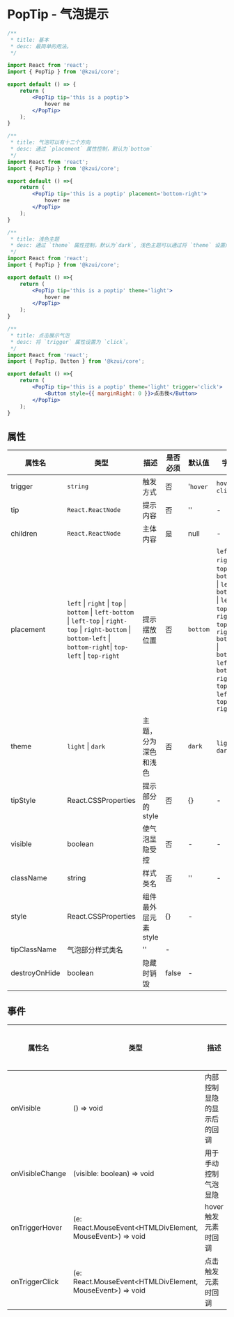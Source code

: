 # PopTip - 气泡提示


```jsx
/**
 * title: 基本
 * desc: 最简单的用法。
 */

import React from 'react';
import { PopTip } from '@kzui/core';

export default () => { 
    return (
        <PopTip tip='this is a poptip'>
            hover me
        </PopTip>
    );
}
```

```jsx
/**
 * title: 气泡可以有十二个方向
 * desc: 通过 `placement` 属性控制，默认为`bottom`
 */
import React from 'react';
import { PopTip } from '@kzui/core';

export default () =>{ 
    return (
        <PopTip tip='this is a poptip' placement='bottom-right'>
            hover me
        </PopTip>
    );
}
```


```jsx
/**
 * title: 浅色主题
 * desc: 通过 `theme` 属性控制，默认为`dark`, 浅色主题可以通过将 `theme` 设置成 `light`。
 */
import React from 'react';
import { PopTip } from '@kzui/core';

export default () =>{ 
    return (
        <PopTip tip='this is a poptip' theme='light'>
            hover me
        </PopTip>
    );
}
```

```jsx
/**
 * title: 点击展示气泡
 * desc: 将 `trigger` 属性设置为 `click`。
 */
import React from 'react';
import { PopTip, Button } from '@kzui/core';

export default () =>{ 
    return (
        <PopTip tip='this is a poptip' theme='light' trigger='click'>
            <Button style={{ marginRight: 0 }}>点击我</Button>
        </PopTip>
    );
}
```
## 属性

属性名 | 类型 | 描述 | 是否必须 | 默认值 | 字典 |  
------- | ------- | ------- | ------- | ------- | ------- |
trigger | `string` | 触发方式 | 否 | '`hover` | `hover`, `click`|
tip | `React.ReactNode` | 提示内容 | 否 | '' | - |
children | `React.ReactNode` | 主体内容 | 是 | null | - |
placement | `left` \| `right` \| `top` \| `bottom` \| `left-bottom` \| `left-top` \| `right-top` \| `right-bottom` \| `bottom-left` \| `bottom-right`\| `top-left` \| `top-right` | 提示摆放位置  | 否 | `bottom` | `left` \| `right` \| `top` \| `bottom` \| `left-bottom` \| `left-top` \| `right-top` \| `right-bottom` \| `bottom-left` \| `bottom-right`\| `top-left` \| `top-right`|
theme | `light` \| `dark` | 主题，分为深色和浅色 | 否 | `dark` | `light` \| `dark` |
tipStyle | React.CSSProperties | 提示部分的 style | 否 | {} | - |
visible | boolean | 使气泡显隐受控 | 否 | - | - |
className | string | 样式类名 | 否 | '' | - |
style | React.CSSProperties | 组件最外层元素 style | {} | - |
tipClassName | 气泡部分样式类名 | '' | - |
destroyOnHide | boolean | 隐藏时销毁 | false | - |

## 事件

属性名 | 类型 | 描述 | 是否必须 | 默认值 | 字典 |  
------- | ------- | ------- | ------- | ------- | ------- |
onVisible | () => void  | 内部控制显隐的显示后的回调 | 否 | null | - |
onVisibleChange | (visible: boolean) => void | 用于手动控制气泡显隐 | 否 | null | - |
onTriggerHover | (e: React.MouseEvent<HTMLDivElement, MouseEvent>) => void | hover触发元素时回调 | 否 | null | - |
onTriggerClick | (e: React.MouseEvent<HTMLDivElement, MouseEvent>) => void | 点击触发元素时回调 | 否 | null | - |